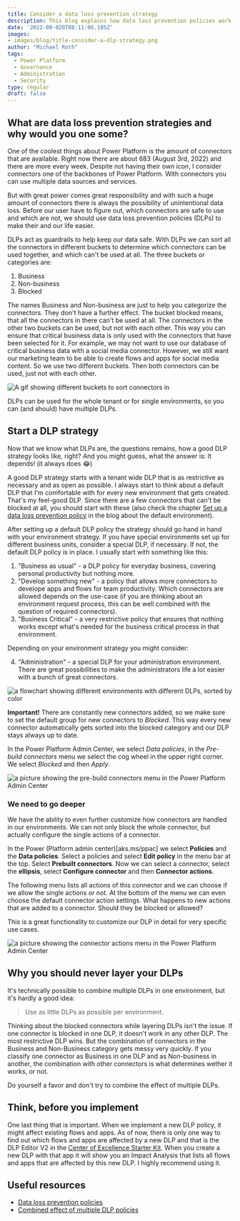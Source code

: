 ```yaml
---
title: Consider a data loss prevention strategy
description: This blog explains how data loss prevention policies work and how you can use them for your governance strategy
date: '2022-09-020T08:11:06.185Z'
images: 
- images/blog/title-consider-a-dlp-strategy.png
author: "Michael Roth"
tags:
  - Power Platform
  - Governance
  - Administration
  - Security
type: regular
draft: false
---
```


## What are data loss prevention strategies and why would you one some?

One of the coolest things about Power Platform is the amount of connectors that are available. Right now there are about 683 (August 3rd, 2022) and there are more every week. Despite not having their own icon, I consider connectors one of the backbones of Power Platform. With connectors you can use multiple data sources and services.

But with great power comes great responsibility and with such a huge amount of connectors there is always the possibility of unintentional data loss. Before our user have to figure out, which connectors are safe to use and which are not, we should use data loss prevention policies (DLPs) to make their and our life easier.

DLPs act as guardrails to help keep our data safe. With DLPs we can sort all the connectors in different buckets to determine which connectors can be used together, and which can't be used at all. The three buckets or categories are:

1. Business
2. Non-business
3. Blocked

The names Business and Non-business are just to help you categorize the connectors. They don't have a further effect. The bucket blocked means, that all the connectors in there can't be used at all. The connectors in the other two buckets can be used, but not with each other. This way you can ensure that critical business data is only used with the connectors that have been selected for it. For example, we may not want to use our database of critical business data with a social media connector. However, we still want our marketing team to be able to create flows and apps for social media content. So we use two different buckets. Then both connectors can be used, just not with each other.

![A gif showing different buckets to sort connectors in](/images/DLPgif.gif)

DLPs can be used for the whole tenant or for single environments, so you can (and should) have multiple DLPs.

## Start a DLP strategy

Now that we know what DLPs are, the questions remains, how a good DLP strategy looks like, right? And you might guess, what the answer is: It depends! (it always does 😂)

A good DLP strategy starts with a tenant wide DLP that is as restrictive as necessary and as open as possible. I always start to think about a default DLP that I'm comfortable with for every new environment that gets created. That's my feel-good DLP. Since there are a few connectors that can't be blocked at all, you should start with these (also check the chapter [Set up a data loss prevention policy](https://github.com/MichaelRoth42/Juicy-Blog-Stuff/blob/main/content/english/post/2022-07-02-take-care-about-your-default-environment.md) in the blog about the default environment).

After setting up a default DLP policy the strategy should go hand in hand with your environment strategy. If you have special environments set up for different business units, consider a special DLP, if necessary. If not, the default DLP policy is in place. I usually start with something like this:

1. "Business as usual" - a DLP policy for everyday business, covering personal productivity but nothing more.
2. "Develop something new" - a policy that allows more connectors to develope apps and flows for team productivity. Which connectors are allowed depends on the use-case (if you are thinking about an environment request process, this can be well combined with the question of required connectors).
3. "Business Critical" - a very restrictive policy that ensures that nothing works except what's needed for the business critical process in that environment.

Depending on your environment strategy you might consider:

4. "Administration" - a special DLP for your administration environment. There are great possibilities to make the administrators life a lot easier with a bunch of great connectors.

![a flowchart showing different environments with different DLPs, sorted by color](/images/DLPstrategy.png)

**Important!**
There are constantly new connectors added, so we make sure to set the default group for new connectors to *Blocked*. This way every new connector automatically gets sorted into the blocked category and our DLP stays always up to date.

In the Power Platform Admin Center, we select *Data policies*, in the *Pre-build connectors* menu we select the cog wheel in the upper right corner. We select *Blocked* and then *Apply*.

![a picture showing the pre-build connectors menu in the Power Platform Admin Center](/images/RenameDefEnv_2.png)

### We need to go deeper

We have the ability to even further customize how connectors are handled in our environments. We can not only block the whole connector, but actually configure the single actions of a connector.

In the Power (Platform admin center)[aks.ms/ppac] we select **Policies** and the **Data policies**. Select a policies and select **Edit policy** in the menu bar at the top. Select **Prebuilt connectors**. Now we can select a connector, select the **ellipsis**, select **Configure connector** and then **Connector actions**.

The following menu lists all actions of this connector and we can choose if we allow the single actions or not. At the bottom of the menu we can even choose the default connector action settings. What happens to new actions that are added to a connector. Should they be blocked or allowed?

This is a great functionality to customize our DLP in detail for very specific use cases.

![a picture showing the connector actions menu in the Power Platform Admin Center](/images/DLPactions.png)

## Why you should never layer your DLPs

It's technically possible to combine multiple DLPs in one environment, but it's hardly a good idea:  

> Use as little DLPs as possible per environment.

Thinking about the blocked connectors while layering DLPs isn't the issue. If one connector is blocked in one DLP, it doesn't work in any other DLP. The most restrictive DLP wins. But the combination of connectors in the Business and Non-Business category gets messy very quickly. If you classify one connector as Business in one DLP and as Non-business in another, the combination with other connectors is what determines wether it works, or not.

Do yourself a favor and don't try to combine the effect of multiple DLPs.

## Think, before you implement

One last thing that is important. When we implement a new DLP policy, it might affect existing flows and apps. As of now, there is only one way to find out which flows and apps are affected by a new DLP and that is the DLP Editor V2 in the [Center of Excellence Starter Kit](https://docs.microsoft.com/en-us/power-platform/guidance/coe/core-components#dlp-editor-v2). When you create a new DLP with that app it will show you an Impact Analysis that lists all flows and apps that are affected by this new DLP. I highly recommend using it.

## Useful resources

- [Data loss prevention policies](https://docs.microsoft.com/en-us/power-platform/admin/wp-data-loss-prevention)
- [Combined effect of multiple DLP policies](https://docs.microsoft.com/en-us/power-platform/admin/dlp-combined-effect-multiple-policies)